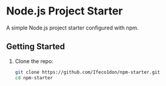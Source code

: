 # Node.js Project Starter

A simple Node.js project starter configured with npm.

## Getting Started

1. Clone the repo:
   ```bash
   git clone https://github.com/Ifeco1don/npm-starter.git
   cd npm-starter
